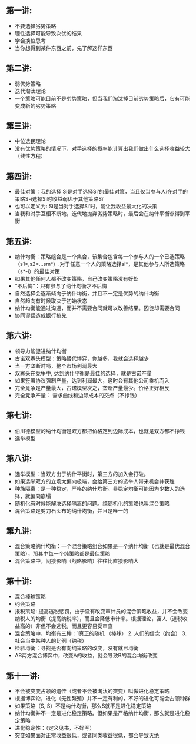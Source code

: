 ## 第一讲:

* 不要选择劣势策略
* 理性选择可能导致次优的结果
* 学会换位思考
* 当你想得到某件东西之前，先了解这样东西

## 第二讲:

* 弱优势策略
* 迭代淘汰理论
* 一个策略可能目前不是劣势策略，但当我们淘汰掉目前劣势策略后，它有可能变成新的劣势策略

## 第三讲:

* 中位选民理论
* 没有优势策略的情况下，对手选择的概率能计算出我们做出什么选择收益较大（线性方程）

## 第四讲:

* 最佳对策：我的选择 Si是对手选择Si‘的最佳对策，当且仅当参与人i在对手的策略S-i选择Si时收益弱优于其他策略Si’
* 也可以定义为: Si是当对手选择Si‘时，能让我收益最大化的决策
* 当我和对手互相不断地，迭代地抛弃劣势策略时，最后会在纳什平衡点得到平衡

## 第五讲:

* 纳什均衡：策略组合是一个集合，该集合包含每一个参与人的一个已选策略（s1\*,s2\*...sm\*）.对于任意一个人的策略选择si\*，是其他参与人所选策略（s\*-i）的最佳对策
* 如果其他任何人都不改变策略，自己改变策略没有好处
* “不后悔”：只有参与了纳什均衡才不后悔
* 自然选择会逐渐倾向于纳什均衡，并且不一定是优势的纳什均衡
* 自然趋向有时候取决于初始状态
* 纳什均衡能通过沟通，而并不需要合同就可以改善结果。囚徒却需要合同
* 协同谬误造成银行挤兑

## 第六讲:

* 领导力能促进纳什均衡
* 古诺双寡头模型：策略替代博弈，你越多，我就会选择越少
* 当一方垄断时吗，整个市场利润最大
* 双寡头在竞争中, 达到纳什平衡是最佳的选择，就是古诺产量
* 如果签署协议强制产量，达到利润最大，这时会有其他公司乘机而入
* 完全竞争是产量最大，古诺模型次之，垄断产量最少。价格正好相反
* 完全竞争产量： 需求曲线和边际成本的交点（不挣钱）

## 第七讲:

* 伯川德模型的纳什均衡是双方都把价格定到边际成本，也就是双方都不挣钱
* 选举模型

## 第八讲:

* 选举模型：当双方出于纳什平衡时，第三方的加入会打破。
* 如果选举双方的立场太偏向极端，会给第三方的选举人带来机会并获胜
* 种族隔离：是一种稳定，严格的纳什均衡。非稳定均衡可能因为少数人的选择，就偏向崩塌
* 随机化有时候能解决选择隔离的问题。纯随机化的策略也叫混合策略
* 混合策略是剪刀石头布的纳什均衡，并且是唯一的

## 第九讲:

* 混合策略纳什均衡：一个混合策略组合如果是一个纳什均衡（也就是最优混合策略），那其中每一个纯策略都是最佳策略
* 混合策略中，间接影响（战略影响）往往比直接影响大

## 第十讲:

* 混合棒球策略
* 约会策略
* 报税策略: 提高逃税惩罚，由于没有改变审计员的混合策略收益，并不会改变纳税人的均衡（提高纳税率），而且会降低审计率。根据理论，富人（逃税收益高的）非但不会逃税，而且更容易受审查
* 混合策略中，均衡有三种：1真正的随机 （棒球） 2. 人们的信念（约会） 3. 社会当中某种人的比例（纳税）
* 检验均衡：寻找是否有向纯策略的改变，没有就已均衡
* AB两方混合博弈中，改变A的收益，就会导致B的混合均衡改变

## 第十一讲:

* 不会被突变占领的遗传（或者不会被淘汰的突变）叫做进化稳定策略
* 根据博弈论，进化（无性繁殖）并不一定有利的，不好的进化可能会占领种群
* 如果策略（S, S）不是纳什均衡，那么S就不是进化稳定策略
* 纳什均衡并不一定是进化稳定策略。但如果是严格纳什均衡，那么就是进化稳定策略
* 进化稳定性：（定义见书，不好写）
* 突变如果面对正常收益很低，或者同类收益很低，都会导致灭绝



